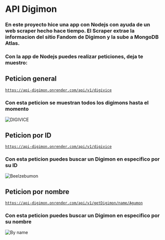 # API Digimon

### En este proyecto hice una app con Nodejs con ayuda de un web scraper hecho hace tiempo. El Scraper extrae la informacion del sitio Fandom de Digimon y la sube a MongoDB Atlas.
### Con la app de Nodejs puedes realizar peticiones, deja te muestro:

## Peticion general

<code>https://api-digimon.onrender.com/api/v1/digivice</code>

### Con esta peticion se muestran todos los digimons hasta el momento

![DIGIVICE](https://github.com/Ivan-Herrera-Garcia/Api-Digimon-Nodejs/assets/71898783/78da6e13-6929-4b62-8fe0-29a52cd248e4)

## Peticion por ID

<code>https://api-digimon.onrender.com/api/v1/digivice</code>

### Con esta peticion puedes buscar un Digimon en especifico por su ID

![Beelzebumon](https://github.com/Ivan-Herrera-Garcia/Api-Digimon-Nodejs/assets/71898783/2d604437-9b95-4400-b3f4-4e2b94cd29de)

## Peticion por nombre

<code>https://api-digimon.onrender.com/api/v1/getDigimon/name/Agumon</code>

### Con esta peticion puedes buscar un Digimon en especifico por su nombre

![By name](https://github.com/Ivan-Herrera-Garcia/Api-Digimon-Nodejs/assets/71898783/5ee4f2f2-06b0-48e9-93f5-3e212fbcd841)
